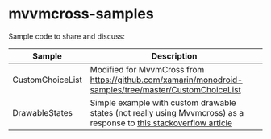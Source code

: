 mvvmcross-samples
=================

Sample code to share and discuss:


Sample           | Description
-----------------| -----------
CustomChoiceList | Modified for MvvmCross from https://github.com/xamarin/monodroid-samples/tree/master/CustomChoiceList
DrawableStates   | Simple example with custom drawable states (not really using Mvvmcross) as a response to [this stackoverflow article][so-oncreatedrawablestate-never-called]





[so-oncreatedrawablestate-never-called]: http://stackoverflow.com/questions/18596795/oncreatedrawablestate-never-called
